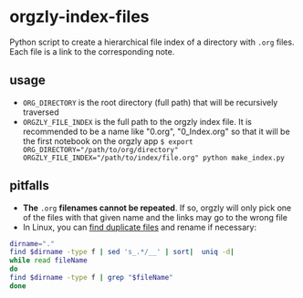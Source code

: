 # orgzly-index-files
Python script to create a hierarchical file index of a directory with `.org` files.
Each file is a link to the corresponding note.

## usage
* `ORG_DIRECTORY` is the root directory (full path) that will be recursively traversed
* `ORGZLY_FILE_INDEX` is the full path to the orgzly index file. It is recommended to be a name like "0.org", "0_Index.org" so that it will be the first notebook on the orgzly app
`$ export ORG_DIRECTORY="/path/to/org/directory" ORGZLY_FILE_INDEX="/path/to/index/file.org" python make_index.py`

## pitfalls
* **The** `.org` **filenames cannot be repeated**. If so, orgzly will only pick one of the files with that given name and the links may go to the wrong file
* In Linux, you can [find duplicate files](https://stackoverflow.com/questions/16276595/how-to-find-duplicate-filenames-recursively-in-a-given-directory-bash) and rename if necessary:

```bash
dirname="."
find $dirname -type f | sed 's_.*/__' | sort|  uniq -d|
while read fileName
do
find $dirname -type f | grep "$fileName"
done
```
